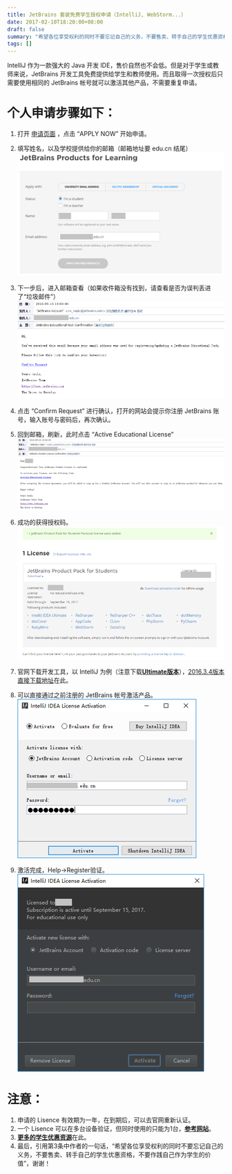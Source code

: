 ```yaml
---
title: JetBrains 套装免费学生授权申请（IntelliJ, WebStorm...）
date: 2017-02-10T18:20:00+08:00
draft: false
summary: "希望各位享受权利的同时不要忘记自己的义务，不要售卖、转手自己的学生优惠资格，不要作践自己作为学生的价值"
tags: []
---
```


IntelliJ 作为一款强大的 Java 开发 IDE，售价自然也不会低。但是对于学生或教师来说，JetBrains 开发工具免费提供给学生和教师使用。而且取得一次授权后只需要使用相同的 JetBrains 帐号就可以激活其他产品，不需要重复申请。

# 个人申请步骤如下：

1. 打开 [申请页面](https://www.jetbrains.com/student/) ，点击 “APPLY NOW” 开始申请。

2. 填写姓名，以及学校提供给你的邮箱（邮箱地址要 edu.cn 结尾）
![邮箱地址要 edu.cn 结尾](./resources/1104579-20170210182225776-2069207674.png)

3. 下一步后，进入邮箱查看（如果收件箱没有找到，请查看是否为误判丢进了“垃圾邮件”）
![我就是在“垃圾邮件”中找到的确认信](./resources/1104579-20170210182401666-127812153.png)

4. 点击 “Confirm Request” 进行确认，打开的网站会提示你注册 JetBrains 账号，输入账号与密码后，再次确认。

5. 回到邮箱，刷新，此时点击 “Active Educational License”
![激活 License](./resources/1104579-20170210182443901-1908718854.png)

6. 成功的获得授权码。
![可以看到，JetBrains 开发工具非常多，而且都可以免费使用了](./resources/1104579-20170210182522026-1640609592.png)

7. 官网下载开发工具，以 IntelliJ 为例（注意下载[**Ultimate版本**](https://www.jetbrains.com/idea)），[2016.3.4版本直接下载地址](https://download.jetbrains.8686c.com/idea/ideaIU-2016.3.4.exe)在此。

8. 可以直接通过之前注册的 JetBrains 帐号激活产品。
![登录即可激活](./resources/1104579-20170210182531260-139502386.png)

9. 激活完成，Help->Register验证。
![激活成功](./resources/1104579-20170210182537322-1839919749.png)

# 注意：

1. 申请的 Lisence 有效期为一年，在到期后，可以去官网重新认证。
2. 一个 Lisence 可以在多台设备验证，但同时使用的只能为1台，**[参考网站](https://sales.jetbrains.com/hc/zh-cn/articles/206544319-%E6%88%91%E5%8F%AF%E4%BB%A5%E5%9C%A8%E4%B8%A4%E9%83%A8%E4%B8%8D%E5%90%8C%E7%94%B5%E8%84%91%E4%B8%8A%E4%BD%BF%E7%94%A8%E6%88%91%E7%9A%84%E4%B8%AA%E4%BA%BA%E6%8E%88%E6%9D%83%E5%90%97-)**。
3. [**更多的学生优惠资源**](https://github.com/ivmm/Student-resources/)在此。
4. 最后，引用第3条中作者的一句话，“希望各位享受权利的同时不要忘记自己的义务，不要售卖、转手自己的学生优惠资格，不要作践自己作为学生的价值”，谢谢！